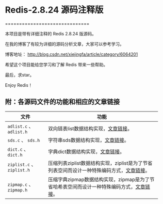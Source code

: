 # Redis-2.8.24 源码注释版
==============================

本项目是带有详细注释的 Redis 2.8.24 版源码。

在我的博客了有较为详细的源码分析文章，大家可以参考学习。

博客地址： http://blog.csdn.net/xiejingfa/article/category/6064201



希望这个项目能给您学习和了解 Redis 带来一些帮助。

最后，求star。


Enjoy Redis！



附：各源码文件的功能和相应的文章链接
------------------------------------------

| 文件           | 功能           | 
| ------------- | ------------- | 
| ``adlist.c`` 、 ``adlist.h``      | 双向链表list数据结构实现，[文章链接](http://blog.csdn.net/xiejingfa/article/details/50938028)。 |
| ``sds.c`` 、 ``sds.h``      | 字符串sds数据结构实现，[文章链接](http://blog.csdn.net/xiejingfa/article/details/50972592)。     |
| ``dict.c`` 、 ``dict.h``      | 字典dict数据结构实现，[文章链接](http://blog.csdn.net/xiejingfa/article/details/51018337)。     |
| ``ziplist.c`` 、 ``ziplist.h``      | 压缩列表ziplist数据结构实现，ziplist是为了节省列表空间而设计一种特殊编码方式，[文章链接](http://blog.csdn.net/xiejingfa/article/details/51072326)。     |
| ``zipmap.c`` 、 ``zipmap.h``      | 压缩字典zipmap数据结构实现，zipmap是为了节省哈希表空间而设计一种特殊编码方式，[文章链接](http://blog.csdn.net/xiejingfa/article/details/51111230)。     |






